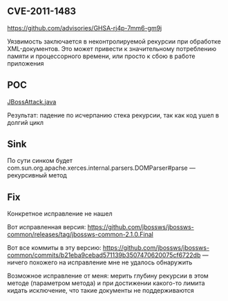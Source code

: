 ## CVE-2011-1483

https://github.com/advisories/GHSA-rj4p-7mm6-gm9j

Уязвимость заключается в неконтролируемой рекурсии при обработке XML-документов. Это может привести к значительному
потреблению памяти и процессорного времени, или просто к сбою в работе приложения

## POC

[JBossAttack.java](../src/main/java/org/example/JBossAttack.java)

Результат: падение по исчерпанию стека рекурсии, так как код ушел в долгий цикл

## Sink

По сути синком будет com.sun.org.apache.xerces.internal.parsers.DOMParser#parse — рекурсивный метод

## Fix

Конкретное исправление не нашел

Вот исправленная версия: https://github.com/jbossws/jbossws-common/releases/tag/jbossws-common-2.1.0.Final

Вот все коммиты в эту
версию: https://github.com/jbossws/jbossws-common/commits/b21eba9cebad571139b3507470620075cf6722db — ничего похожего на
исправление мне не удалось обнаружить

Возможное исправление от меня: мерить глубину рекурсии в этом методе (параметром метода) и при достижении какого-то
лимита кидать исключение, что такие документы не поддерживаются
